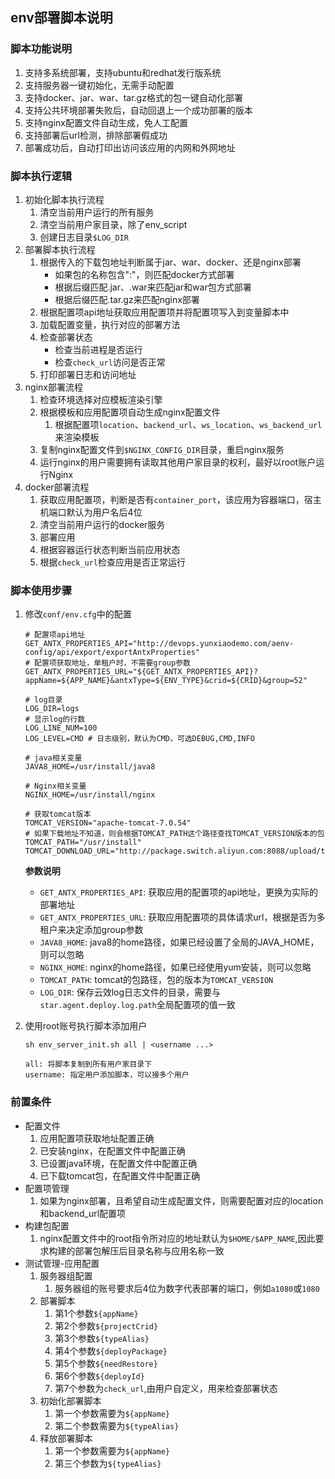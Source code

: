 ## env部署脚本说明

### 脚本功能说明
1. 支持多系统部署，支持ubuntu和redhat发行版系统
2. 支持服务器一键初始化，无需手动配置
3. 支持docker、jar、war、tar.gz格式的包一键自动化部署
4. 支持公共环境部署失败后，自动回退上一个成功部署的版本
5. 支持nginx配置文件自动生成，免人工配置
6. 支持部署后url检测，排除部署假成功
7. 部署成功后，自动打印出访问该应用的内网和外网地址


### 脚本执行逻辑
1. 初始化脚本执行流程
   1. 清空当前用户运行的所有服务
   2. 清空当前用户家目录，除了env_script
   3. 创建日志目录`$LOG_DIR`
2. 部署脚本执行流程
   1. 根据传入的下载包地址判断属于jar、war、docker、还是nginx部署
       - 如果包的名称包含":"，则匹配docker方式部署
       - 根据后缀匹配.jar、.war来匹配jar和war包方式部署
       - 根据后缀匹配.tar.gz来匹配nginx部署
   2. 根据配置项api地址获取应用配置项并将配置项写入到变量脚本中 
   3. 加载配置变量，执行对应的部署方法
   4. 检查部署状态
      - 检查当前进程是否运行
      - 检查`check_url`访问是否正常
   5. 打印部署日志和访问地址  
3. nginx部署流程
   1. 检查环境选择对应模板渲染引擎
   2. 根据模板和应用配置项自动生成nginx配置文件
      1. 根据配置项`location`、`backend_url`、`ws_location`、`ws_backend_url`来渲染模板
   3. 复制nginx配置文件到`$NGINX_CONFIG_DIR`目录，重启nginx服务
   4. 运行nginx的用户需要拥有读取其他用户家目录的权利，最好以root账户运行Nginx
4. docker部署流程
   1. 获取应用配置项，判断是否有`container_port`，该应用为容器端口，宿主机端口默认为用户名后4位
   2. 清空当前用户运行的docker服务
   3. 部署应用
   4. 根据容器运行状态判断当前应用状态
   5. 根据`check_url`检查应用是否正常运行

### 脚本使用步骤

1. 修改```conf/env.cfg```中的配置
    ```shell
    # 配置项api地址
    GET_ANTX_PROPERTIES_API="http://devops.yunxiaodemo.com/aenv-config/api/export/exportAntxProperties"
    # 配置项获取地址，单租户时，不需要group参数
    GET_ANTX_PROPERTIES_URL="${GET_ANTX_PROPERTIES_API}?appName=${APP_NAME}&antxType=${ENV_TYPE}&crid=${CRID}&group=52"

    # log目录
    LOG_DIR=logs
    # 显示log的行数
    LOG_LINE_NUM=100 
    LOG_LEVEL=CMD # 日志级别，默认为CMD，可选DEBUG,CMD,INFO

    # java相关变量
    JAVA8_HOME=/usr/install/java8

    # Nginx相关变量
    NGINX_HOME=/usr/install/nginx

    # 获取tomcat版本
    TOMCAT_VERSION="apache-tomcat-7.0.54"
    # 如果下载地址不知道，则会根据TOMCAT_PATH这个路径查找TOMCAT_VERSION版本的包
    TOMCAT_PATH="/usr/install"
    TOMCAT_DOWNLOAD_URL="http://package.switch.aliyun.com:8088/upload/tools/${TOMCAT_VERSION}.zip"

   ```
   **参数说明**
   -  `GET_ANTX_PROPERTIES_API`: 获取应用的配置项的api地址，更换为实际的部署地址
   -  `GET_ANTX_PROPERTIES_URL`: 获取应用配置项的具体请求url，根据是否为多租户来决定添加group参数
   -  `JAVA8_HOME`: java8的home路径，如果已经设置了全局的JAVA_HOME，则可以忽略
   -  `NGINX_HOME`: nginx的home路径，如果已经使用yum安装，则可以忽略
   -  `TOMCAT_PATH`:  tomcat的包路径，包的版本为`TOMCAT_VERSION`
   -  `LOG_DIR`:  保存云效log日志文件的目录，需要与`star.agent.deploy.log.path`全局配置项的值一致

2. 使用root账号执行脚本添加用户
   ```shell
   sh env_server_init.sh all | <username ...>

   all: 将脚本复制到所有用户家目录下
   username: 指定用户添加脚本，可以接多个用户

   ```

### 前置条件
  - 配置文件
     1. 应用配置项获取地址配置正确 
     2. 已安装nginx，在配置文件中配置正确
     3. 已设置java环境，在配置文件中配置正确
     4. 已下载tomcat包，在配置文件中配置正确
  - 配置项管理
    1. 如果为nginx部署，且希望自动生成配置文件，则需要配置对应的location和backend_url配置项 
  - 构建包配置
     1. nginx配置文件中的root指令所对应的地址默认为`$HOME/$APP_NAME`,因此要求构建的部署包解压后目录名称与应用名称一致
  - 测试管理-应用配置
    1. 服务器组配置
       1. 服务器组的账号要求后4位为数字代表部署的端口，例如`a1080`或`1080`
    2. 部署脚本
       1. 第1个参数`${appName}`
       2. 第2个参数`${projectCrid}`
       3. 第3个参数`${typeAlias}`
       4. 第4个参数`${deployPackage}`
       5. 第5个参数`${needRestore}`
       6. 第6个参数`${deployId}`
       7. 第7个参数为`check_url`,由用户自定义，用来检查部署状态
    3. 初始化部署脚本
       1. 第一个参数需要为`${appName}`
       2. 第二个参数需要为`${typeAlias}`
    4. 释放部署脚本
       1. 第一个参数需要为`${appName}`
       2. 第三个参数为`${typeAlias}`
   

